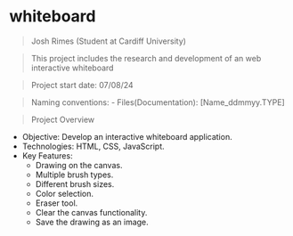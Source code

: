 # whiteboard

>Josh Rimes (Student at Cardiff University)

>This project includes the research and development of an web interactive whiteboard

>Project start date: 07/08/24

>Naming conventions: - Files(Documentation): [Name_ddmmyy.TYPE]

> Project Overview
  - Objective: Develop an interactive whiteboard application.
  - Technologies: HTML, CSS, JavaScript.
  - Key Features:
    - Drawing on the canvas.
    - Multiple brush types.
    - Different brush sizes.
    - Color selection.
    - Eraser tool.
    - Clear the canvas functionality.
    - Save the drawing as an image.
